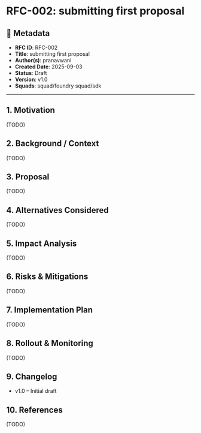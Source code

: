 # RFC-002: submitting first proposal

## 📌 Metadata
- **RFC ID**: RFC-002
- **Title**: submitting first proposal
- **Author(s)**: pranavwani
- **Created Date**: 2025-09-03
- **Status**: Draft
- **Version**: v1.0
- **Squads**:  squad/foundry squad/sdk

---
## 1. Motivation
(TODO)

## 2. Background / Context
(TODO)

## 3. Proposal
(TODO)

## 4. Alternatives Considered
(TODO)

## 5. Impact Analysis
(TODO)

## 6. Risks & Mitigations
(TODO)

## 7. Implementation Plan
(TODO)

## 8. Rollout & Monitoring
(TODO)

## 9. Changelog
- v1.0 – Initial draft

## 10. References
(TODO)
